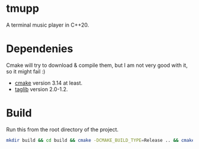 # tmupp
A terminal music player in C++20.
# Dependenies
Cmake will try to download & compile them, but I am not very good with it, so it might fail :)
- [cmake](https://cmake.org) version 3.14 at least.
- [taglib](https://taglib.org) version 2.0-1.2.
# Build
Run this from the root directory of the project.
```bash
mkdir build && cd build && cmake -DCMAKE_BUILD_TYPE=Release .. && cmake --build .
```
